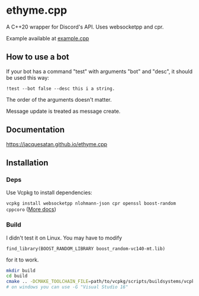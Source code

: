 # ethyme.cpp

A C++20 wrapper for Discord's API. Uses websocketpp and cpr.

Example available at [example.cpp](/example.cpp)

## How to use a bot

If your bot has a command "test" with arguments "bot" and "desc", it should be used this way:

`!test --bot false --desc this i a string.`

The order of the arguments doesn't matter.

Message update is treated as message create.

## Documentation

https://jacquesatan.github.io/ethyme.cpp

## Installation

### Deps

Use Vcpkg to install dependencies:

`vcpkg install websocketpp nlohmann-json cpr openssl boost-random cppcoro` ([More docs](https://github.com/microsoft/vcpkg/blob/master/docs/examples/installing-and-using-packages.md))

### Build

I didn't test it on Linux. You may have to modify
```
find_library(BOOST_RANDOM_LIBRARY boost_random-vc140-mt.lib)
```
for it to work.

```bash
mkdir build
cd build
cmake .. -DCMAKE_TOOLCHAIN_FILE=path/to/vcpkg/scripts/buildsystems/vcpkg.cmake
# on windows you can use -G "Visual Studio 16"
```
